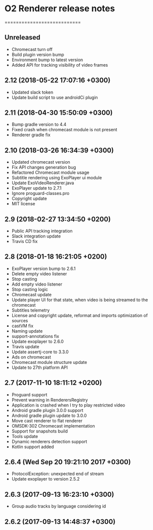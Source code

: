# O2 Renderer release notes
===========================

Unreleased
----------
- Chromecast turn off
- Build plugin version bump
- Environment bump to latest version
- Added API for tracking visibility of video frames

2.12 (2018-05-22 17:07:16 +0300)
--------------------------------
- Updated slack token
- Update build script to use androidCi plugin

2.11 (2018-04-30 15:50:09 +0300)
--------------------------------
- Bump gradle version to 4.4
- Fixed crash when chromecast module is not present
- Renderer gradle fix

2.10 (2018-03-26 16:34:39 +0300)
--------------------------------
- Updated chromecast version
- Fix API changes generation bug
- Refactored Chromecast module usage
- Subtitle rendering using ExoPlayer ui module
- Update ExoVideoRenderer.java
- ExoPlayer update to 2.7.1
- Ignore proguard-classes.pro
- Copyright update
- MIT license

2.9 (2018-02-27 13:34:50 +0200)
-------------------------------
- Public API tracking integration
- Slack integration update
- Travis CD fix

2.8 (2018-01-18 16:21:05 +0200)
-------------------------------
- ExoPlayer version bump to 2.6.1
- Delete empty video listener
- Stop casting
- Add empty video listener
- Stop casting logic
- Chromecast update
- Update player UI for that state, when video is being streamed to the chromecast
- Subtitles telemetry
- License and copyright update, reformat and imports optimization of sources
- castVM fix
- Naming update
- support-annotations fix
- Update exoplayer to 2.6.0
- Travis update
- Update assertj-core to 3.3.0
- Ads on chromecast
- Chromecast module structure update
- Update to 27th platform API

2.7 (2017-11-10 18:11:12 +0200)
-------------------------------
- Proguard support
- Prevent warning in RenderersRegistry
- Application is crashed when I try to play restricted video
- Android gradle plugin 3.0.0 support
- Android gradle plugin update to 3.0.0
- Move cast renderer to flat renderer
- OMSDK-302 Chromecast implementation
- Support for snapshots build
- Tools update
- Dynamic renderers detection support
- Kotlin support added

2.6.4 (Wed Sep 20 19:21:10 2017 +0300)
--------------------------------------
- ProtocolException: unexpected end of stream
- Update exoplayer to version 2.5.2

2.6.3 (2017-09-13 16:23:10 +0300)
---------------------------------
- Group audio tracks by language considering id

2.6.2 (2017-09-13 14:48:37 +0300)
---------------------------------
